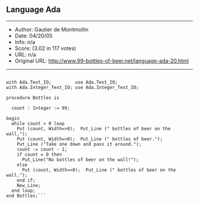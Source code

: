 
## Language Ada ##
---
- Author: Gautier de Montmollin
- Date: 04/20/05
- Info: n/a
- Score:  (3.02 in 117 votes)
- URL: n/a
- Original URL: http://www.99-bottles-of-beer.net/language-ada-20.html
---

```-- Ada version of 99 Bottles of Beer

with Ada.Text_IO;         use Ada.Text_IO;
with Ada.Integer_Text_IO; use Ada.Integer_Text_IO;

procedure Bottles is

  count : Integer := 99;

begin
  while count > 0 loop
    Put (count, Width=>0);  Put_Line (" bottles of beer on the wall,");
    Put (count, Width=>0);  Put_Line (" bottles of beer.");
    Put_Line ("Take one down and pass it around.");
    count := count - 1;
    if count = 0 then
      Put_Line("No bottles of beer on the wall!");
    else
      Put (count, Width=>0);  Put_Line (" bottles of beer on the wall.");
    end if;
    New_Line;
  end loop;
end Bottles;```